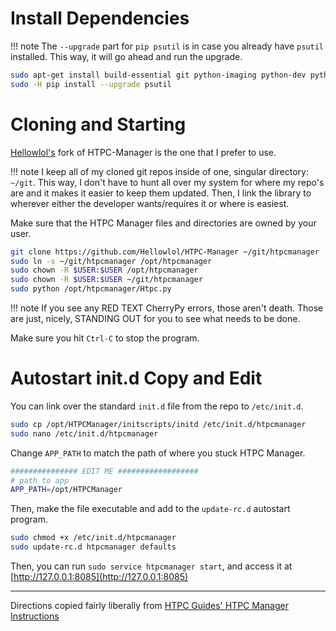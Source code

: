 # Install Dependencies

!!! note
    The `--upgrade` part for `pip psutil` is in case you already have `psutil` installed. This way, it will go ahead and run the upgrade.

```bash
sudo apt-get install build-essential git python-imaging python-dev python-setuptools python-pip python-cherrypy vnstat -y
sudo -H pip install --upgrade psutil
```

# Cloning and Starting

[Hellowlol's](https://github.com/Hellowlol/HTPC-Manager.git) fork of HTPC-Manager is the one that I prefer to use.

!!! note
    I keep all of my cloned git repos inside of one, singular directory: `~/git`. This way, I don't have to hunt all over my system for where my repo's are and it makes it easier to keep them updated. Then, I link the library to wherever either the developer wants/requires it or where is easiest.

Make sure that the HTPC Manager files and directories are owned by your user.

```bash
git clone https://github.com/Hellowlol/HTPC-Manager ~/git/htpcmanager
sudo ln -s ~/git/htpcmanager /opt/htpcmanager
sudo chown -R $USER:$USER /opt/htpcmanager
sudo chown -R $USER:$USER ~/git/htpcmanager
sudo python /opt/htpcmanager/Htpc.py
```

!!! note
    If you see any RED TEXT CherryPy errors, those aren't death. Those are just, nicely, STANDING OUT for you to see what needs to be done.

Make sure you hit `Ctrl-C` to stop the program.

# Autostart init.d Copy and Edit

You can link over the standard `init.d` file from the repo to `/etc/init.d`.

```bash
sudo cp /opt/HTPCManager/initscripts/initd /etc/init.d/htpcmanager
sudo nano /etc/init.d/htpcmanager
```

Change `APP_PATH` to match the path of where you stuck HTPC Manager.

```bash
############### EDIT ME ##################
# path to app
APP_PATH=/opt/HTPCManager
```

Then, make the file executable and add to the `update-rc.d` autostart program.

```bash
sudo chmod +x /etc/init.d/htpcmanager
sudo update-rc.d htpcmanager defaults
```

Then, you can run `sudo service htpcmanager start`, and access it  at [http://127.0.0.1:8085](http://127.0.0.1:8085)

* * *

Directions copied fairly liberally from [HTPC Guides' HTPC Manager Instructions](http://www.htpcguides.com/install-htpc-manager-ubuntu-linux/)
